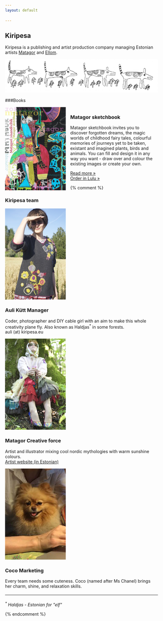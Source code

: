 ```yaml
---
layout: default

---
```


## Kiripesa

Kiripesa is a publishing and artist production company managing Estonian artists [Matagor](http://matagor.com) and [Ellom](http://ellom.net).

![Wolves](/elements/hundid.png)

###Books

<div style="width:200px;float:left;margin-right:15px;">
	<a href="/books/matagor-sketchbook/">
		<img src="/files/sketchbook.jpg" alt="Matagor sketchbook cover" />
	</a>
</div>
<div style="width:285px;float:left;">
	<h3>Matagor sketchbook</h3>
	<p>Matagor sketchbook invites you to discover forgotten dreams, the magic worlds of childhood fairy tales, colourful memories of journeys yet to be taken, existant and imagined plants, birds and animals. You can fill and design it in any way you want - draw over and colour the existing images or create your own.</p>
	<p>
		<a href="/books/matagor-sketchbook/">Read more &raquo;</a><br/>
		<a href="http://www.lulu.com/shop/matagor/matagori-visandivihik/paperback/product-22414268.html" target="_blank">Order in Lulu &raquo;</a></p>

</div>



{% comment %}
### Kiripesa team

<div class="profile">
<img src="/files/auli.jpg" />
<h3>Auli Kütt <span>Manager</span></h3>
<p>Coder, photographer and DIY cable girl with an aim to make this whole creativity plane fly. Also known as Haldjas<sup>*</sup> in some forests.<br/>
	auli (at) kiripesa.eu
</p>
</div>

<div class="profile">
<img src="/files/matagor.jpg" />
<h3>Matagor <span>Creative force</span></h3>
<p>Artist and illustrator mixing cool nordic mythologies with warm sunshine colours.<br/>
	<a href="http://matagor.com">Artist website (in Estonian)</a>
</p>
</div>


<div class="profile">
<img src="/files/coco.jpg" />
<h3>Coco <span>Marketing</span></h3>
<p>Every team needs some cuteness. Coco (named after Ms Chanel) brings her charm, shine, and relaxation skills.</p>
</div>



<hr style="clear:left;margin:20px 0;"/>
<em><sup>*</sup> Haldjas - Estonian for "elf"</em>


{% endcomment %}